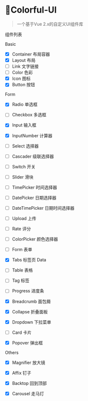 # :rainbow:Colorful-UI

> 一个基于Vue 2.x的自定义UI组件库

组件列表

Basic

- [x] Container 布局容器
- [x] Layout 布局
- [ ] Link 文字链接
- [ ] Color 色彩
- [x] Icon 图标
- [x] Button 按钮

Form

- [x] Radio 单选框
- [ ] Checkbox 多选框
- [x] Input 输入框
- [x] InputNumber 计算器
- [ ] Select 选择器
- [ ] Cascader 级联选择器
- [ ] Switch 开关
- [ ] Slider 滑块
- [ ] TimePicker 时间选择器 
- [ ] DatePicker 日期选择器
- [ ] DateTimePicker 日期时间选择器
- [ ] Upload 上传
- [ ] Rate 评分
- [ ] ColorPicker 颜色选择器
- [ ] Form 表单
- [x] Tabs 标签页
Data

- [ ] Table 表格
- [ ] Tag 标签
- [ ] Progress 进度条
- [x] Breadcrumb 面包屑 
- [x] Collapse 折叠面板
- [x] Dropdown 下拉菜单
- [ ] Card 卡片
- [x] Popover 弹出框

Others

- [x] Magnifier 放大镜
- [x] Affix 钉子
- [x] Backtop 回到顶部
- [x] Carousel 走马灯





